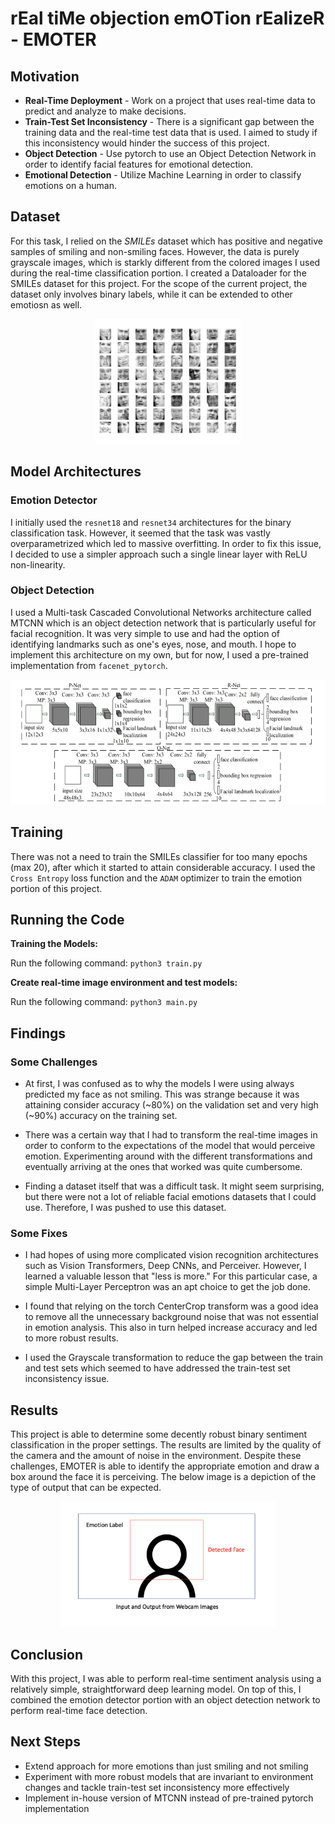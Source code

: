 # rEal tiMe objection emOTion rEalizeR - EMOTER

## Motivation

* **Real-Time Deployment** - Work on a project that uses real-time data to predict and analyze to make decisions. 
* **Train-Test Set Inconsistency** - There is a significant gap between the training data and the real-time test data that is used. I aimed to study if this inconsistency would hinder the success of this project.
* **Object Detection** - Use pytorch to use an Object Detection Network in order to identify facial features for emotional detection.
* **Emotional Detection** - Utilize Machine Learning in order to classify emotions on a human.

## Dataset

For this task, I relied on the *SMILEs* dataset which has positive and negative samples of smiling and non-smiling faces. However, the data is purely grayscale images, which is starkly different from the colored images I used during the real-time classification portion. I created a Dataloader for the SMILEs dataset for this project. For the scope of the current project, the dataset only involves binary labels, while it can be extended to other emotiosn as well.

<p align="center"> <img src="images/1.png" height="200"/> </p>

## Model Architectures

### Emotion Detector

I initially used the ``resnet18`` and ``resnet34`` architectures for the binary classification task. However, it seemed that the task was vastly overparametrized which led to massive overfitting. In order to fix this issue, I decided to use a simpler approach such a single linear layer with ReLU non-linearity.

### Object Detection

I used a Multi-task Cascaded Convolutional Networks architecture called MTCNN which is an object detection network that is particularly useful for facial recognition. It was very simple to use and had the option of identifying landmarks such as one's eyes, nose, and mouth. I hope to implement this architecture on my own, but for now, I used a pre-trained implementation from ``facenet_pytorch``.

<p align="center"> <img src="images/2.png" height="200"/> </p>

## Training

There was not a need to train the SMILEs classifier for too many epochs (max 20), after which it started to attain considerable accuracy. I used the ``Cross Entropy`` loss function and the ``ADAM`` optimizer to train the emotion portion of this project. 

## Running the Code

**Training the Models:**

Run the following command: ``python3 train.py``

**Create real-time image environment and test models:**

Run the following command: ``python3 main.py``

## Findings

### **Some Challenges**
* At first, I was confused as to why the models I were using always predicted my face as not smiling. This was strange because it was attaining consider accuracy (~80%) on the validation set and very high (~90%) accuracy on the training set.

* There was a certain way that I had to transform the real-time images in order to conform to the expectations of the model that would perceive emotion. Experimenting around with the different transformations and eventually arriving at the ones that worked was quite cumbersome.

* Finding a dataset itself that was a difficult task. It might seem surprising, but there were not a lot of reliable facial emotions datasets that I could use. Therefore, I was pushed to use this dataset.

### **Some Fixes**
* I had hopes of using more complicated vision recognition architectures such as Vision Transformers, Deep CNNs, and Perceiver. However, I learned a valuable lesson that "less is more." For this particular case, a simple Multi-Layer Perceptron was an apt choice to get the job done. 

* I found that relying on the torch CenterCrop transform was a good idea to remove all the unnecessary background noise that was not essential in emotion analysis. This also in turn helped increase accuracy and led to more robust results.

* I used the Grayscale transformation to reduce the gap between the train and test sets which seemed to have addressed the train-test set inconsistency issue. 

## Results

This project is able to determine some decently robust binary sentiment classification in the proper settings. The results are limited by the quality of the camera and the amount of noise in the environment. Despite these challenges, EMOTER is able to identify the appropriate emotion and draw a box around the face it is perceiving. The below image is a depiction of the type of output that can be expected. 


<p align="center"> <img src="images/3.png" height="200"/> </p>

## Conclusion

With this project, I was able to perform real-time sentiment analysis using a relatively simple, straightforward deep learning model. On top of this, I combined the emotion detector portion with an object detection network to perform real-time face detection. 

## Next Steps

* Extend approach for more emotions than just smiling and not smiling
* Experiment with more robust models that are invariant to environment changes and tackle train-test set inconsistency more effectively
* Implement in-house version of MTCNN instead of pre-trained pytorch implementation



